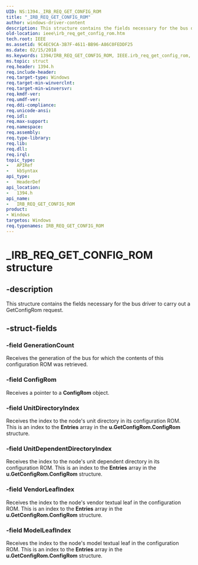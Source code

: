 ```yaml
---
UID: NS:1394._IRB_REQ_GET_CONFIG_ROM
title: "_IRB_REQ_GET_CONFIG_ROM"
author: windows-driver-content
description: This structure contains the fields necessary for the bus driver to carry out a GetConfigRom request.
old-location: ieee\irb_req_get_config_rom.htm
tech.root: IEEE
ms.assetid: 9C4EC9CA-3B7F-4611-BB96-A86C0FEDDF25
ms.date: 02/15/2018
ms.keywords: 1394/IRB_REQ_GET_CONFIG_ROM, IEEE.irb_req_get_config_rom, IRB_REQ_GET_CONFIG_ROM, IRB_REQ_GET_CONFIG_ROM structure [Buses], _IRB_REQ_GET_CONFIG_ROM
ms.topic: struct
req.header: 1394.h
req.include-header: 
req.target-type: Windows
req.target-min-winverclnt: 
req.target-min-winversvr: 
req.kmdf-ver: 
req.umdf-ver: 
req.ddi-compliance: 
req.unicode-ansi: 
req.idl: 
req.max-support: 
req.namespace: 
req.assembly: 
req.type-library: 
req.lib: 
req.dll: 
req.irql: 
topic_type:
-	APIRef
-	kbSyntax
api_type:
-	HeaderDef
api_location:
-	1394.h
api_name:
-	IRB_REQ_GET_CONFIG_ROM
product:
- Windows
targetos: Windows
req.typenames: IRB_REQ_GET_CONFIG_ROM
---
```


# _IRB_REQ_GET_CONFIG_ROM structure


## -description


This structure contains the fields necessary for the bus driver to carry out a GetConfigRom request.


## -struct-fields




### -field GenerationCount

Receives the generation of the bus for which the contents of this configuration ROM was retrieved.


### -field ConfigRom

Receives a pointer to a <b>ConfigRom</b> object.


### -field UnitDirectoryIndex

Receives the index to the node's unit directory in its configuration ROM. This is an index to the <b>Entries</b> array in the <b>u.GetConfigRom.ConfigRom</b> structure.


### -field UnitDependentDirectoryIndex

Receives the index to the node's unit dependent directory in its configuration ROM. This is an index to the <b>Entries</b> array in the <b>u.GetConfigRom.ConfigRom</b> structure.


### -field VendorLeafIndex

Receives the index to the node's vendor textual leaf in the configuration ROM. This is an index to the <b>Entries</b> array in the <b>u.GetConfigRom.ConfigRom</b> structure.


### -field ModelLeafIndex

Receives the index to the node's model textual leaf in the configuration ROM. This is an index to the <b>Entries</b> array in the <b>u.GetConfigRom.ConfigRom</b> structure.

